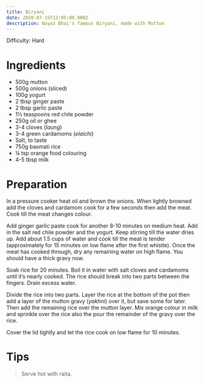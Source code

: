 ```yaml
---
title: Biryani
date: 2020-07-15T12:05:00.000Z
description: Nayaz Bhai's famous Biryani, made with Mutton
---
```


Difficulty: Hard  

# Ingredients
- 500g mutton 
- 500g onions (sliced)
- 100g yogurt 
- 2 tbsp ginger paste
- 2 tbsp garlic paste 
- 1½ teaspoons red chile powder 
- 250g oil or ghee
- 3-4 cloves (_laung_)
- 3-4 green cardamoms (_elaichi_)
- Salt, to taste 
- 750g basmati rice 
- ¼ tsp orange food colouring
- 4-5 tbsp milk

# Preparation

In a pressure cooker heat oil and brown the onions. When lightly browned add the cloves and cardamom cook for a few seconds then add the meat. Cook till the meat changes colour.

Add ginger garlic paste cook for another 8-10 minutes on medium heat. Add in the salt red chile powder and the yogurt. Keep stirring till the water dries up. Add about 1.5 cups of water and cook till the meat is tender (approximately for 15 minutes on low flame after the first whistle). Once the meat has cooked through, dry any remaining water on high flame. You should have a thick gravy now.

Soak rice for 20 minutes. Boil it in water with salt cloves and cardamoms until it’s nearly cooked. The rice should break into two parts between the fingers. Drain excess water.

Divide the rice into two parts. Layer the rice at the bottom of the pot then add a layer of the mutton gravy (_yakhni_) over it, but save some for later. Then add the remaining rice over the mutton layer. Mix orange colour in milk and sprinkle over the rice also the pour the remainder of the gravy over the rice.

Cover the lid tightly and let the rice cook on low flame for 10 minutes.

# Tips
> Serve hot with raita.

